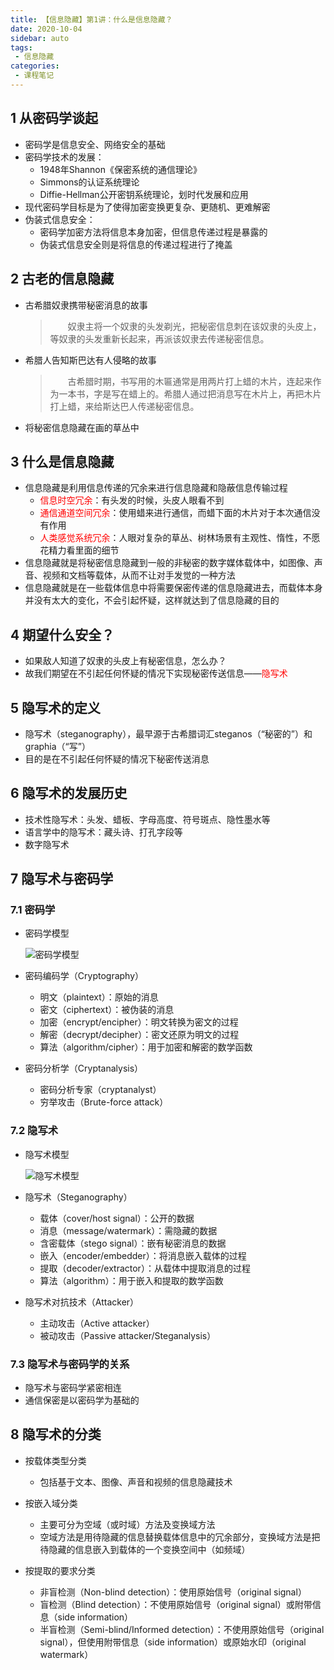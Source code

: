 ```yaml
---
title: 【信息隐藏】第1讲：什么是信息隐藏？
date: 2020-10-04
sidebar: auto
tags:
 - 信息隐藏
categories:
 - 课程笔记
---
```


## 1 从密码学谈起

- 密码学是信息安全、网络安全的基础
- 密码学技术的发展：
  - 1948年Shannon《保密系统的通信理论》
  - Simmons的认证系统理论
  - Diffie-Hellman公开密钥系统理论，划时代发展和应用
- 现代密码学目标是为了使得加密变换更复杂、更随机、更难解密
- 伪装式信息安全：
  - 密码学加密方法将信息本身加密，但信息传递过程是暴露的
  - 伪装式信息安全则是将信息的传递过程进行了掩盖

## 2 古老的信息隐藏

- 古希腊奴隶携带秘密消息的故事

  > &emsp;&emsp;奴隶主将一个奴隶的头发剃光，把秘密信息刺在该奴隶的头皮上，等奴隶的头发重新长起来，再派该奴隶去传递秘密信息。

- 希腊人告知斯巴达有人侵略的故事

  >&emsp;&emsp;古希腊时期，书写用的木匾通常是用两片打上蜡的木片，连起来作为一本书，字是写在蜡上的。希腊人通过把消息写在木片上，再把木片打上蜡，来给斯达巴人传递秘密信息。

- 将秘密信息隐藏在画的草丛中

## 3 什么是信息隐藏

- 信息隐藏是利用信息传递的冗余来进行信息隐藏和隐蔽信息传输过程
  - <font color=red>信息时空冗余</font>：有头发的时候，头皮人眼看不到
  - <font color=red>通信通道空间冗余</font>：使用蜡来进行通信，而蜡下面的木片对于本次通信没有作用
  - <font color=red>人类感觉系统冗余</font>：人眼对复杂的草丛、树林场景有主观性、惰性，不愿花精力看里面的细节
- 信息隐藏就是将秘密信息隐藏到一般的非秘密的数字媒体载体中，如图像、声音、视频和文档等载体，从而不让对手发觉的一种方法
- 信息隐藏就是在一些载体信息中将需要保密传递的信息隐藏进去，而载体本身并没有太大的变化，不会引起怀疑，这样就达到了信息隐藏的目的

## 4 期望什么安全？

- 如果敌人知道了奴隶的头皮上有秘密信息，怎么办？
- 故我们期望在不引起任何怀疑的情况下实现秘密传送信息——<font color=red>隐写术</font>

## 5 隐写术的定义

- 隐写术（steganography），最早源于古希腊词汇steganos（“秘密的”）和graphia（“写”）
- 目的是在不引起任何怀疑的情况下秘密传送消息

## 6 隐写术的发展历史

- 技术性隐写术：头发、蜡板、字母高度、符号斑点、隐性墨水等
- 语言学中的隐写术：藏头诗、打孔字段等
- 数字隐写术

## 7 隐写术与密码学

### 7.1 密码学

- 密码学模型

  ![密码学模型](/views/密码学模型.png)

- 密码编码学（Cryptography）

  - 明文（plaintext）：原始的消息
  - 密文（ciphertext）：被伪装的消息
  - 加密（encrypt/encipher）：明文转换为密文的过程
  - 解密（decrypt/decipher）：密文还原为明文的过程
  - 算法（algorithm/cipher）：用于加密和解密的数学函数

- 密码分析学（Cryptanalysis）
  - 密码分析专家（cryptanalyst）
  - 穷举攻击（Brute-force attack）

### 7.2 隐写术

- 隐写术模型

  ![隐写术模型](/views/隐写术模型.png)

- 隐写术（Steganography）

  - 载体（cover/host signal）：公开的数据
  - 消息（message/watermark）：需隐藏的数据
  - 含密载体（stego signal）：嵌有秘密消息的数据
  - 嵌入（encoder/embedder）：将消息嵌入载体的过程
  - 提取（decoder/extractor）：从载体中提取消息的过程
  - 算法（algorithm）：用于嵌入和提取的数学函数

- 隐写术对抗技术（Attacker）

  - 主动攻击（Active attacker）
  - 被动攻击（Passive attacker/Steganalysis）

### 7.3 隐写术与密码学的关系

- 隐写术与密码学紧密相连
- 通信保密是以密码学为基础的

## 8 隐写术的分类

- 按载体类型分类

  - 包括基于文本、图像、声音和视频的信息隐藏技术

- 按嵌入域分类

  - 主要可分为空域（或时域）方法及变换域方法
  - 空域方法是用待隐藏的信息替换载体信息中的冗余部分，变换域方法是把待隐藏的信息嵌入到载体的一个变换空间中（如频域）

- 按提取的要求分类

  - 非盲检测（Non-blind detection）：使用原始信号（original signal）
  - 盲检测（Blind detection）：不使用原始信号（original signal）或附带信息（side information）
  - 半盲检测（Semi-blind/Informed detection）：不使用原始信号（original signal），但使用附带信息（side information）或原始水印（original watermark）